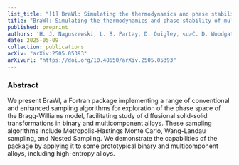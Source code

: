 ```yaml
---
list_title: "[1] BraWl: Simulating the thermodynamics and phase stability of multicomponent alloys using conventional and enhanced sampling techniques"
title: "BraWl: Simulating the thermodynamics and phase stability of multicomponent alloys using conventional and enhanced sampling techniques"
published: preprint
authors: 'H. J. Naguszewski, L. B. Partay, D. Quigley, <u>C. D. Woodgate</u>'
date: 2025-05-09
collection: publications
arXiv: "arXiv:2505.05393"
arXivurl: "https://doi.org/10.48550/arXiv.2505.05393"
---
```


<h3>Abstract</h3>
We present BraWl, a Fortran package implementing a range of conventional and enhanced sampling algorithms for exploration of the phase space of the Bragg-Williams model, facilitating study of diffusional solid-solid transformations in binary and multicomponent alloys. These sampling algorithms include Metropolis-Hastings Monte Carlo, Wang-Landau sampling, and Nested Sampling. We demonstrate the capabilities of the package by applying it to some prototypical binary and multicomponent alloys, including high-entropy alloys.
